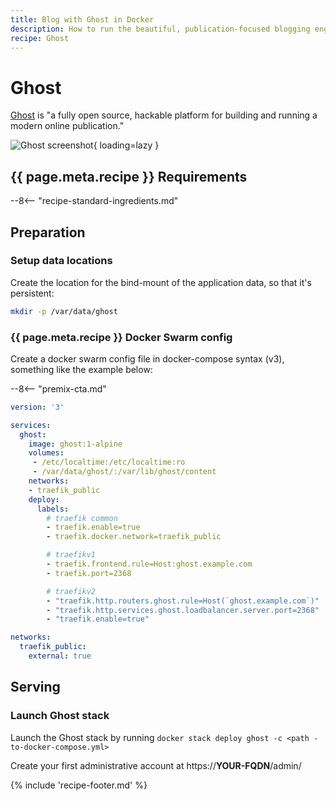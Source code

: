 ```yaml
---
title: Blog with Ghost in Docker
description: How to run the beautiful, publication-focused blogging engine "Ghost" using Docker
recipe: Ghost
---
```


# Ghost

[Ghost](https://ghost.org) is "a fully open source, hackable platform for building and running a modern online publication."

![Ghost screenshot](/images/ghost.png){ loading=lazy }

## {{ page.meta.recipe }} Requirements

--8<-- "recipe-standard-ingredients.md"

## Preparation

### Setup data locations

Create the location for the bind-mount of the application data, so that it's persistent:

```bash
mkdir -p /var/data/ghost
```

### {{ page.meta.recipe }} Docker Swarm config

Create a docker swarm config file in docker-compose syntax (v3), something like the example below:

--8<-- "premix-cta.md"

```yaml
version: '3'

services:
  ghost:
    image: ghost:1-alpine
    volumes:
     - /etc/localtime:/etc/localtime:ro
     - /var/data/ghost/:/var/lib/ghost/content
    networks:
    - traefik_public
    deploy:
      labels:
        # traefik common
        - traefik.enable=true
        - traefik.docker.network=traefik_public

        # traefikv1
        - traefik.frontend.rule=Host:ghost.example.com
        - traefik.port=2368     

        # traefikv2
        - "traefik.http.routers.ghost.rule=Host(`ghost.example.com`)"
        - "traefik.http.services.ghost.loadbalancer.server.port=2368"
        - "traefik.enable=true"

networks:
  traefik_public:
    external: true
```

## Serving

### Launch Ghost stack

Launch the Ghost stack by running ```docker stack deploy ghost -c <path -to-docker-compose.yml>```

Create your first administrative account at https://**YOUR-FQDN**/admin/

[^1]: A default using the SQlite database takes 548k of space

{% include 'recipe-footer.md' %}
